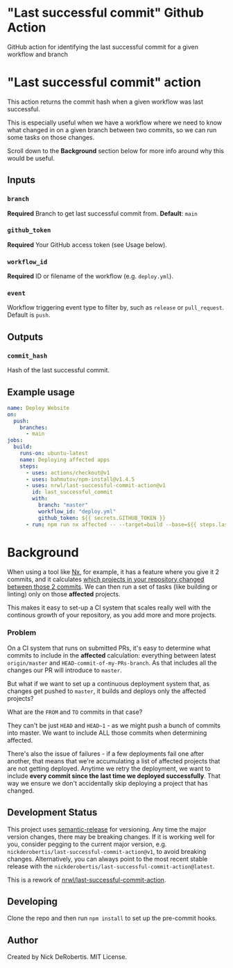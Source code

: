 # "Last successful commit" Github Action

GitHub action for identifying the last successful commit for a given workflow and branch

# "Last successful commit" action

This action returns the commit hash when a given workflow was last successful.

This is especially useful when we have a workflow where we need to know what changed
in on a given branch between two commits, so we can run some tasks on those
changes.

Scroll down to the **Background** section below for more info around
why this would be useful.

## Inputs

### `branch`

**Required** Branch to get last successful commit from.
**Default**: `main`

### `github_token`

**Required** Your GitHub access token (see Usage below).

### `workflow_id`

**Required** ID or filename of the workflow (e.g. `deploy.yml`).

### `event`

Workflow triggering event type to filter by, such as `release` or `pull_request`. Default is `push`.

## Outputs

### `commit_hash`

Hash of the last successful commit.

## Example usage

```yaml
name: Deploy Website
on:
  push:
    branches:
      - main
jobs:
  build:
    runs-on: ubuntu-latest
    name: Deploying affected apps
    steps:
      - uses: actions/checkout@v1
      - uses: bahmutov/npm-install@v1.4.5
      - uses: nrwl/last-successful-commit-action@v1
        id: last_successful_commit
        with:
          branch: "master"
          workflow_id: "deploy.yml"
          github_token: ${{ secrets.GITHUB_TOKEN }}
      - run: npm run nx affected -- --target=build --base=${{ steps.last_successful_commit.outputs.commit_hash }} --parallel --configuration=production
```

# Background

When using a tool like [Nx](https://nx.dev/), for example, it has a feature
where you give it 2 commits, and it calculates [which projects in your repository changed
between those 2 commits](https://nx.dev/latest/angular/tutorial/11-test-affected-projects#step-11-test-affected-projects). We can then run a set of tasks (like building or linting) only
on those **affected** projects.

This makes it easy to set-up a CI system that scales really well with the
continous growth of your repository, as you add more and more projects.

### Problem

On a CI system that runs on submitted PRs, it's easy to determine what commits to include in the **affected** calculation:
everything between latest `origin/master` and `HEAD-commit-of-my-PRs-branch`.
As that includes all the changes our PR will introduce to `master`.

But what if we want to set up a continuous deployment system
that, as changes get pushed to `master`, it builds and deploys
only the affected projects?

What are the `FROM` and `TO` commits in that case?

They can't be just `HEAD` and `HEAD~1` - as we might push a bunch
of commits into master. We want to include ALL those commits when determining
affected.

There's also the issue of failures - if a few deployments fail one after
another, that means that we're accumulating a list of affected projects
that are not getting deployed. Anytime we retry the deployment, we want to include
**every commit since the last time we deployed successfully**. That way we ensure
we don't accidentally skip deploying a project that has changed.

## Development Status

This project uses [semantic-release](https://github.com/semantic-release/semantic-release) for versioning.
Any time the major version changes, there may be breaking changes. If it is working well for you, consider
pegging to the current major version, e.g. `nickderobertis/last-successful-commit-action@v1`, to avoid breaking changes. Alternatively,
you can always point to the most recent stable release with the `nickderobertis/last-successful-commit-action@latest`.

This is a rework of [nrwl/last-successful-commit-action](https://github.com/nrwl/last-successful-commit-action).

## Developing

Clone the repo and then run `npm install` to set up the pre-commit hooks.

## Author

Created by Nick DeRobertis. MIT License.
